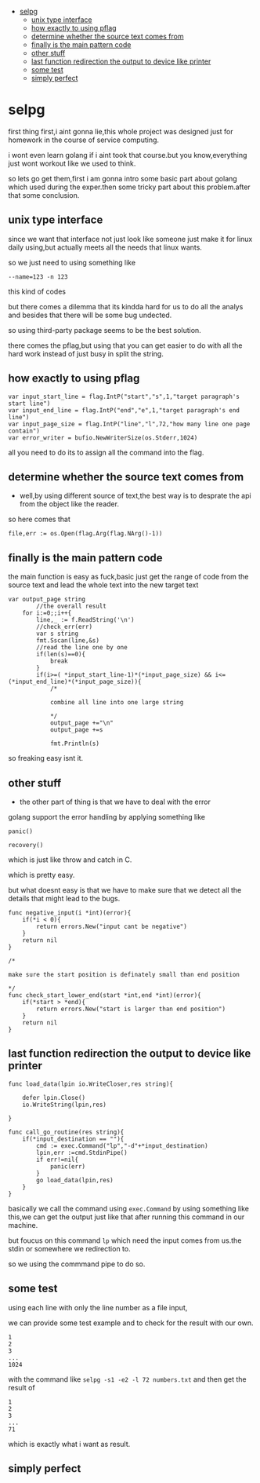 
<!-- TOC -->

- [selpg](#selpg)
    - [unix type interface](#unix-type-interface)
    - [how exactly to using pflag](#how-exactly-to-using-pflag)
    - [determine whether the source text comes from](#determine-whether-the-source-text-comes-from)
    - [finally is the main pattern code](#finally-is-the-main-pattern-code)
    - [other stuff](#other-stuff)
    - [last function redirection the output to device like printer](#last-function-redirection-the-output-to-device-like-printer)
    - [some test](#some-test)
    - [simply perfect](#simply-perfect)

<!-- /TOC -->

# selpg
first thing first,i aint gonna lie,this whole project was designed just for homework in the course of service computing.

i wont even learn golang if i aint took that course.but you know,everything just wont workout like we used to think.

so lets go get them,first i am gonna intro some basic part about golang which used during the exper.then some tricky part about this problem.after that some conclusion.

## unix type interface
 since we want that interface not just look like someone just make it for linux daily using,but actually meets all the needs that linux wants.

so we just need to using something like 
```
--name=123 -n 123 
```
this kind of codes

but there comes a dilemma that its kindda hard for us to do all the analys and besides that there will be some bug undected.

so using third-party package seems to be the best solution.

there comes the pflag,but using that you can get easier to do with all the hard work instead of just busy in split the string.

## how exactly to using pflag

```
var input_start_line = flag.IntP("start","s",1,"target paragraph's start line")
var input_end_line = flag.IntP("end","e",1,"target paragraph's end line")
var input_page_size = flag.IntP("line","l",72,"how many line one page contain")
var error_writer = bufio.NewWriterSize(os.Stderr,1024)
```
all you need to do its to assign all the command into the flag.

## determine whether the source text comes from

+ well,by using different source of text,the best way is to desprate the api from the object like the reader.

so here comes that
```
file,err := os.Open(flag.Arg(flag.NArg()-1))
```


## finally is the main pattern code

the main function is easy as fuck,basic just get the range of code from the source text and lead the whole text into the new target text
```
var output_page string
		//the overall result
	for i:=0;;i++{
		line,_ := f.ReadString('\n')
		//check_err(err)
		var s string
		fmt.Sscan(line,&s)
		//read the line one by one
		if(len(s)==0){
			break
		}
		if(i>=( *input_start_line-1)*(*input_page_size) && i<=(*input_end_line)*(*input_page_size)){
			/*

			combine all line into one large string

			*/
			output_page +="\n"
			output_page +=s

			fmt.Println(s)
```

so freaking easy isnt it.

## other stuff

+ the other part of thing is that we have to deal with the error

golang support the error handling by applying something like 
```
panic()
```
```
recovery()
```
which is just like throw and catch in C.

which is pretty easy.

but what doesnt easy is that we have to make sure that we detect all the details that might lead to the bugs.
```
func negative_input(i *int)(error){
	if(*i < 0){
		return errors.New("input cant be negative")
	}
	return nil
}

/*

make sure the start position is definately small than end position

*/
func check_start_lower_end(start *int,end *int)(error){
	if(*start > *end){
		return errors.New("start is larger than end position")
	}
	return nil
}
```

## last function redirection the output to device like printer
```
func load_data(lpin io.WriteCloser,res string){

	defer lpin.Close()
	io.WriteString(lpin,res)

}

func call_go_routine(res string){
	if(*input_destination == ""){
		cmd := exec.Command("lp","-d"+*input_destination)
		lpin,err :=cmd.StdinPipe()
		if err!=nil{
			panic(err)
		}
		go load_data(lpin,res)
	}
}
```
basically we call the command using ``` exec.Command ```
by using something like this,we can get the output just like that after running this command in our machine.

but foucus on this command ``` lp ``` which need the input comes from us.the stdin or somewhere we redirection to.

so we using the commmand pipe to do so.

## some test

using each line with only the line number as a file input,

we can provide some test example and to check for the result with our own.

```
1
2
3
...
1024
```

with the command like ```selpg -s1 -e2 -l 72 numbers.txt```
and then get the result of 
```
1
2
3
...
71
```
which is exactly what i want as result.
## simply perfect